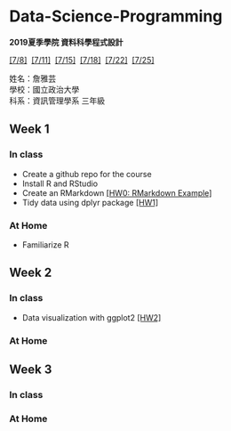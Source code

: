 # Data-Science-Programming
**2019夏季學院  資料科學程式設計**

[[7/8]](https://www.peculab.org/2019/07/03/108-%e5%85%a8%e5%9c%8b%e5%a4%8f%e5%ad%a3%e5%ad%b8%e9%99%a2%e8%aa%b2%e7%a8%8b%e5%85%a7%e5%ae%b9/)&nbsp; [[7/11]](https://www.peculab.org/2019/07/10/108-%e5%85%a8%e5%9c%8b%e5%a4%8f%e5%ad%a3%e5%ad%b8%e9%99%a2-7-11-class-2/)&nbsp; [[7/15]](https://www.peculab.org/2019/07/11/108-%e5%85%a8%e5%9c%8b%e5%a4%8f%e5%ad%a3%e5%ad%b8%e9%99%a2-7-15-class-3/)&nbsp; [[7/18]]()&nbsp; [[7/22]]()&nbsp; [[7/25]]()

姓名：詹雅芸  
學校：國立政治大學  
科系：資訊管理學系 三年級  

## Week 1 
### In class 
-  Create a github repo for the course
-  Install R and RStudio
-  Create an RMarkdown [[HW0: RMarkdown Example]](https://chanyayun.github.io/Data-Science-Programming/Week1/R/Example.html)
-  Tidy data using dplyr package [[HW1]](https://chanyayun.github.io/Data-Science-Programming/Week1/R/HW1.html)
### At Home
-  Familiarize R

## Week 2
### In class
-  Data visualization with ggplot2 [[HW2]](https://chanyayun.github.io/Data-Science-Programming/Week2/R/HW2.Rmd)

### At Home

## Week 3
### In class

### At Home
